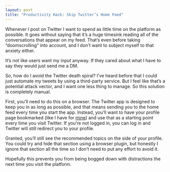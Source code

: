 ```yaml
---
layout: post
title: "Productivity Hack: Skip Twitter’s Home Feed"
---
```


Whenever I post on Twitter I want to spend as little time on the platform as possible. It goes without saying that it’s a huge timesink reading all of the conversations that appear on my feed. That’s even before taking “doomscrolling“ into account, and I don’t want to subject myself to that anxiety either.

It’s not like users want my input anyway. If they cared about what I have to say they would just send me a DM.

So, how do I avoid the Twitter death spiral? I’ve heard before that I could just automate my tweets by using a third-party service. But I feel like that’s a potential attack vector, and I want one less thing to manage. So this solution is completely manual.

First, you’ll need to do this on a browser. The Twitter app is designed to keep you in as long as possible, and that means sending you to the home feed every time you start the app. Instead, you’ll want to have your profile page bookmarked (like I have for [mine](https://twitter.com/dandelarosadev)) and use that as a starting point every time you visit Twitter.  If you’re not logged in, you can log in and Twitter will still redirect you to your profile.

Granted, you’ll still see the recommended topics on the side of your profile. You could try and hide that section using a browser plugin, but honestly I ignore that section all the time so I don’t need to put any effort to avoid it.

Hopefully this prevents you from being bogged down with distractions the next time you visit the platform.
